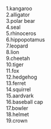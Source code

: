 1.kangaroo  
2.alligator  
3.polar bear  
4.seal  
5.rhinoceros  
6.hippopotamus  
7.leopard  
8.lion  
9.cheetah  
10.tiger  
11.fox  
12.hedgehog  
13.ferret  
14.squirrel  
15.aardvark  
16.baseball cap  
17.bowler  
18.helmet  
19.crown